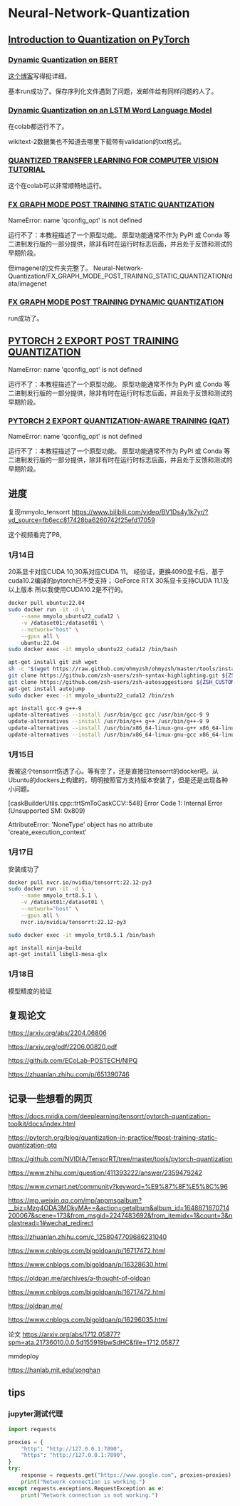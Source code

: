 # Neural-Network-Quantization
## [Introduction to Quantization on PyTorch](https://pytorch.org/blog/introduction-to-quantization-on-pytorch/)

### [Dynamic Quantization on BERT](https://pytorch.org/tutorials/intermediate/dynamic_quantization_bert_tutorial.html)
[这个博客](https://blog.csdn.net/zimiao552147572/article/details/105910915)写得挺详细。

基本run成功了。保存序列化文件遇到了问题，发邮件给有同样问题的人了。
### [Dynamic Quantization on an LSTM Word Language Model](https://pytorch.org/tutorials/advanced/dynamic_quantization_tutorial.html)
在colab都运行不了。

wikitext-2数据集也不知道去哪里下载带有validation的txt格式。
### [QUANTIZED TRANSFER LEARNING FOR COMPUTER VISION TUTORIAL](https://pytorch.org/tutorials/intermediate/quantized_transfer_learning_tutorial.html)
这个在colab可以非常顺畅地运行。
### [FX GRAPH MODE POST TRAINING STATIC QUANTIZATION](https://pytorch.org/tutorials/prototype/fx_graph_mode_ptq_static.html)
NameError: name 'qconfig_opt' is not defined

运行不了：本教程描述了一个原型功能。 原型功能通常不作为 PyPI 或 Conda 等二进制发行版的一部分提供，除非有时在运行时标志后面，并且处于反馈和测试的早期阶段。

但imagenet的文件夹完整了。
Neural-Network-Quantization/FX_GRAPH_MODE_POST_TRAINING_STATIC_QUANTIZATION/data/imagenet
### [FX GRAPH MODE POST TRAINING DYNAMIC QUANTIZATION](https://pytorch.org/tutorials/prototype/fx_graph_mode_ptq_dynamic.html)
run成功了。
## [PYTORCH 2 EXPORT POST TRAINING QUANTIZATION](https://pytorch.org/tutorials/prototype/pt2e_quant_ptq.html)
NameError: name 'qconfig_opt' is not defined

运行不了：本教程描述了一个原型功能。 原型功能通常不作为 PyPI 或 Conda 等二进制发行版的一部分提供，除非有时在运行时标志后面，并且处于反馈和测试的早期阶段。
### [PYTORCH 2 EXPORT QUANTIZATION-AWARE TRAINING (QAT)](https://pytorch.org/tutorials/prototype/pt2e_quant_qat.html)
NameError: name 'qconfig_opt' is not defined

运行不了：本教程描述了一个原型功能。 原型功能通常不作为 PyPI 或 Conda 等二进制发行版的一部分提供，除非有时在运行时标志后面，并且处于反馈和测试的早期阶段。
## 进度
复现mmyolo_tensorrt
https://www.bilibili.com/video/BV1Ds4y1k7yr/?vd_source=fb6ecc817428ba6260742f25efd17059

这个视频看完了P8,
### 1月14日
20系显卡对应CUDA 10,30系对应CUDA 11。
经验证，更换4090显卡后，基于cuda10.2编译的pytorch已不受支持；
GeForce RTX 30系显卡支持CUDA 11.1及以上版本
所以我使用CUDA10.2是不行的。
```bash
docker pull ubuntu:22.04
sudo docker run -it -d \
    --name mmyolo_ubuntu22_cuda12 \
    -v /dataset01:/dataset01 \
    --network="host" \
    --gpus all \
    ubuntu:22.04
sudo docker exec -it mmyolo_ubuntu22_cuda12 /bin/bash

apt-get install git zsh wget
sh -c "$(wget https://raw.github.com/ohmyzsh/ohmyzsh/master/tools/install.sh -O -)"
git clone https://github.com/zsh-users/zsh-syntax-highlighting.git ${ZSH_CUSTOM:-~/.oh-my-zsh/custom}/plugins/zsh-syntax-highlighting
git clone https://github.com/zsh-users/zsh-autosuggestions ${ZSH_CUSTOM:-~/.oh-my-zsh/custom}/plugins/zsh-autosuggestions
apt-get install autojump
sudo docker exec -it mmyolo_ubuntu22_cuda12 /bin/zsh

apt install gcc-9 g++-9
update-alternatives --install /usr/bin/gcc gcc /usr/bin/gcc-9 9
update-alternatives --install /usr/bin/g++ g++ /usr/bin/g++-9 9
update-alternatives --install /usr/bin/x86_64-linux-gnu-g++ x86_64-linux-gnu-g++ /usr/bin/g++-9 90
update-alternatives --install /usr/bin/x86_64-linux-gnu-gcc x86_64-linux-gnu-gcc /usr/bin/gcc-9 90
```
### 1月15日
我被这个tensorrt伤透了心。等有空了，还是直接拉tensorrt的docker吧。从Ubuntu的dockers上构建的，明明按照官方支持版本安装了，但是还是出现各种小问题。

[caskBuilderUtils.cpp::trtSmToCaskCCV::548] Error Code 1: Internal Error (Unsupported SM: 0x809)

AttributeError: 'NoneType' object has no attribute 'create_execution_context'
### 1月17日
安装成功了
```bash
docker pull nvcr.io/nvidia/tensorrt:22.12-py3
sudo docker run -it -d \
    --name mmyolo_trt8.5.1 \
    -v /dataset01:/dataset01 \
    --network="host" \
    --gpus all \
    nvcr.io/nvidia/tensorrt:22.12-py3

sudo docker exec -it mmyolo_trt8.5.1 /bin/bash

apt install ninja-build
apt-get install libgl1-mesa-glx
```
### 1月18日
模型精度的验证
## 复现论文
https://arxiv.org/abs/2204.06806

https://arxiv.org/pdf/2206.00820.pdf

https://github.com/ECoLab-POSTECH/NIPQ

https://zhuanlan.zhihu.com/p/651390746
## 记录一些想看的网页
https://docs.nvidia.com/deeplearning/tensorrt/pytorch-quantization-toolkit/docs/index.html

https://pytorch.org/blog/quantization-in-practice/#post-training-static-quantization-ptq

https://github.com/NVIDIA/TensorRT/tree/master/tools/pytorch-quantization

https://www.zhihu.com/question/411393222/answer/2359479242

https://www.cvmart.net/community?keyword=%E9%87%8F%E5%8C%96

https://mp.weixin.qq.com/mp/appmsgalbum?__biz=Mzg4ODA3MDkyMA==&action=getalbum&album_id=1648871870714200067&scene=173&from_msgid=2247483692&from_itemidx=1&count=3&nolastread=1#wechat_redirect

https://zhuanlan.zhihu.com/c_1258047709686231040

https://www.cnblogs.com/bigoldpan/p/16717472.html

https://www.cnblogs.com/bigoldpan/p/16328630.html

https://oldpan.me/archives/a-thought-of-oldpan

https://www.cnblogs.com/bigoldpan/p/16717472.html

https://oldpan.me/

https://www.cnblogs.com/bigoldpan/p/16296035.html

论文
https://arxiv.org/abs/1712.05877?spm=ata.21736010.0.0.5d155919bwSdHC&file=1712.05877

mmdeploy

https://hanlab.mit.edu/songhan
## tips
### jupyter测试代理
```python
import requests

proxies = {
    "http": "http://127.0.0.1:7890",
    "https": "http://127.0.0.1:7890",
}
try:
    response = requests.get("https://www.google.com", proxies=proxies)
    print("Network connection is working.")
except requests.exceptions.RequestException as e: 
    print("Network connection is not working.")

```